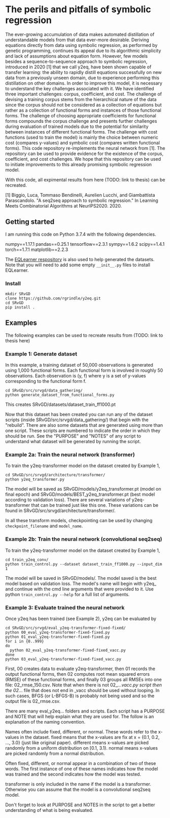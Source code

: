 # The perils and pitfalls of symbolic regression

The ever-growing accumulation of data makes automated distillation of understandable models from that data ever-more desirable. Deriving equations directly from data using symbolic regression, as performed by genetic programming, continues its appeal due to its algorithmic simplicity and lack of assumptions about equation form. However, few models besides a sequence-to-sequence approach to symbolic regression, introduced in 2020 [1] that we call y2eq, have been shown capable of transfer learning: the ability to rapidly distill equations successfully on new data from a previously unseen domain, due to experience performing this distillation on other domains. In order to improve this model, it is necessary to understand the key challenges associated with it. We have identified three important challenges: corpus, coefficient, and cost. The challenge of devising a training corpus stems from the hierarchical nature of the data since the corpus should not be considered as a collection of equations but rather as a collection of functional forms and instances of those functional forms. The challenge of choosing appropriate coefficients for functional forms compounds the corpus challenge and presents further challenges during evaluation of trained models due to the potential for similarity between instances of different functional forms. The challenge with cost functions (used to train the model) is mainly the choice between numeric cost (compares y-values) and symbolic cost (compares written functional forms). This code repository re-implements the neural network from [1]. The repository can be used to provide evidence for the existence of the corpus, coefficient, and cost challenges. We hope that this repository can be used to initiate improvements to this already promising symbolic regression model.

With this code, all expimental results from here (TODO: link to thesis) can be recreated.


[1] Biggio, Luca, Tommaso Bendinelli, Aurelien Lucchi, and Giambattista Parascandolo. "A seq2seq approach to symbolic regression." In Learning Meets Combinatorial Algorithms at NeurIPS2020. 2020.


## Getting started
I am running this code on Python 3.7.4 with the following dependencies.

numpy==1.17.1 pandas==0.25.1 tensorflow==2.3.1 sympy==1.6.2 scipy==1.4.1 torch==1.7.1 matplotlib==2.2.3

The [EQLearner respository](https://github.com/SymposiumOrganization/EQLearner) is also used to help generated the datasets. Note that you will need to add some empty `__init__.py` files to install EQLearner.

### Install
```
mkdir SRvGD
clone https://github.com/rgrindle/y2eq.git
cd SRvGD
pip install .
```

## Examples
The following examples can be used to recreate results from (TODO: link to thesis here)

### Example 1: Generate dataset
In this example, a training dataset of 50,000 observations is generated using 1,000 functional forms. Each functional form is involved in roughly 50 observations. Each observation is (y, f) where y is a set of y-values corresponding to the functional form f.
```
cd SRvGD/src/srvgd/data_gathering/
python generate_dataset_from_functional_forms.py
```
This creates SRvGD/datasets/dataset_train_ff1000.pt

Now that this dataset has been created you can run any of the dataset scripts (inside SRvGD/src/srvgd/data_gathering/) that begin with the "rebuild". There are also some datasets that are generated using more than one script. These scripts are numbered to indicate the order in which they should be run. See the "PURPOSE" and "NOTES" of any script to understand what dataset will be generated by running the script.

### Example 2a: Train the neural network (transformer)
To train the y2eq-transformer model on the dataset created by Example 1, 
```
cd SRvGD/src/srvgd/architecture/transformer/
python y2eq_transformer.py
```
The model will be saved as SRvGD/models/y2eq_transformer.pt (model on final epoch) and SRvGD/models/BEST_y2eq_transformer.pt (best model according to validation loss). There are several variations of y2eq-transformer that can be trained just like this one. These variations can be found in SRvGD/src/srvgd/architecture/transformer/.

In all these transform models, checkpointing can be used by changing `checkpoint_filename` and `model_name`.

### Example 2b: Train the neural network (convolutional seq2seq)
To train the y2eq-transformer model on the dataset created by Example 1, 
```
cd train_y2eq_conv/
python train_control.py --dataset dataset_train_ff1000.py --input_dim 1
```
The model will be saved in SRvGD/models/. The model saved is the best model based on validation loss. The model's name will begin with y2eq_ and continue with the cmd line arguments that were provided to it. Use python `train_control.py --help` for a full list of arguments. 

### Example 3: Evaluate trained the neural network
Once y2eq has been trained (see Example 2), y2eq can be evaluated by
```
cd SRvGD/src/srvgd/eval_y2eq-transformer-fixed-fixed/
python 00_eval_y2eq-transformer-fixed-fixed.py
python 01_eval_y2eq-transformer-fixed-fixed.py
for i in {0..999}
do
  python 02_eval_y2eq-transformer-fixed-fixed_vacc.py
done
python 03_eval_y2eq-transformer-fixed-fixed_vacc.py
```
First, 00 creates data to evaluate y2eq-transformer, then 01 records the output functional forms, then 02 computes root mean squared errors (RMSE) of these functional forms, and finally 03 groups all RMSEs into one file: 02_rmse_150.csv. Note that when there is not 02_..._vacc.py script then the 02_... file that does not end in _vacc should be used without looping. In such cases, BFGS (or L-BFGS-B) is probably not being used and so the output file is 02_rmse.csv. 

There are many eval_y2eq... folders and scripts. Each script has a PURPOSE and NOTE that will help explain what they are used for. The follow is an explanation of the naming convention.

Names often include fixed, different, or normal. These words refer to the x-values in the dataset. fixed means that the x-values are fix at x = {0.1, 0.2, ..., 3.0} (just like original paper). different means x-values are picked randomly from a uniform distribution on \[0.1, 3.1). normal means x-values are picked randomly from a normal distribution.

Often fixed, different, or normal appear in a combination of two of these words. The first instance of one of these names indicates how the model was trained and the second indicates how the model was tested.

transformer is only included in the name if the model is a transformer. Otherwise you can assume that the model is a convolutional seq2seq model.

Don't forget to look at PURPOSE and NOTES in the script to get a better understanding of what is being evaluated.

